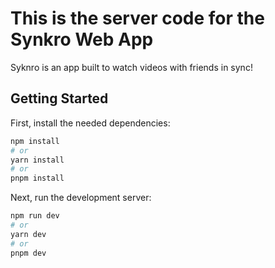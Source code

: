 # This is the server code for the Synkro Web App

Syknro is an app built to watch videos with friends in sync!

## Getting Started

First, install the needed dependencies:

```bash
npm install
# or
yarn install
# or
pnpm install
```

Next, run the development server:

```bash
npm run dev
# or
yarn dev
# or
pnpm dev
```
